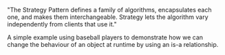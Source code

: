 "The Strategy Pattern defines a family of algorithms, encapsulates each one, and makes them
interchangeable. Strategy lets the algorithm vary independently from clients that use it."

A simple example using baseball players to demonstrate how we can change the behaviour
of an object at runtime by using an is-a relationship.
